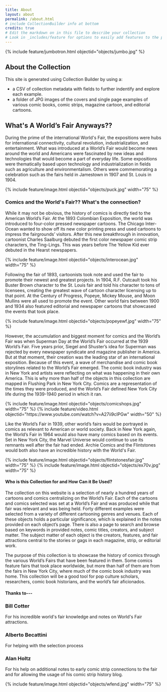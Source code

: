 ```yaml
---
title: About
layout: about
permalink: /about.html
# include CollectionBuilder info at bottom
credits: true
# Edit the markdown on in this file to describe your collection
# Look in _includes/feature for options to easily add features to the page
---
```


{% include feature/jumbotron.html objectid="objects/jumbo.jpg" %}



## About the Collection

This site is generated using Collection Builder by using a:

- a CSV of collection metadata with fields to further indentify and explore each example.
- a folder of JPG images of the covers and single page examples of various comic books, comic strips, magazine cartoon, and editorial cartoons.
  
<!-- IMPORTANT!!! DELETE this comment and the include below when you are finished editing this page for your collection. The include below introduces about page features. They will show up on your collection's about page until you delete it.  -->
## What's A World’s Fair Anyways??
<P> During the prime of the international World's Fair, the expositions were hubs for international connectivity, cultural revolution, industrialization, and entertainment. What was introduced at a World’s Fair would become news around the world and Americans were fascinated by new ideas and technologies that would become a part of everyday life. Some expositions were thematically based upon technology and industrialization in fields such as agriculture and environmentalism. Others were commemorating a celebration such as the fairs held in Jamestown in 1907 and St. Louis in 1904. </p>
{% include feature/image.html objectid="objects/puck.jpg" width="75" %}


### Comics and the World's Fair?? What's the connection?
<P> While it may not be obvious, the history of comics is directly tied to the American World’s Fair. At the 1893 Colombian Exposition, the world was introduced to four-color pressed newspaper cartoons. The Chicago Inter-Ocean wanted to show off its new color printing press and used cartoons to impress the fairgrounds’ visitors. After this new breakthrough in innovation, cartoonist Charles Saalburg debuted the first color newspaper comic strip characters, the Ting-Lings. This was years before The Yellow Kid ever debuted in the Hearst newspapers. </p>
{% include feature/image.html objectid="objects/interocean.jpg" width="75" %}
<p> Following the fair of 1893, cartoonists took note and used the fair to promote their newest and greatest projects. In 1904, R.F. Outcault took his Buster Brown character to the St. Louis fair and told his character to tons of licensees, creating the greatest wave of cartoon character licensing up to that point. At the Century of Progress, Popeye, Mickey Mouse, and Moon Mullins were all used to promote the event. Other world fairs between 1900 and 1934 also featured editorial and newspaper cartoons that showcased the events that took place. </p>
{% include feature/image.html objectid="objects/popeyewf.jpg" width="75" %}
<p> However, the accumulation and biggest moment for comics and the World’s Fair was when Superman Day at the World’s Fair occurred at the 1939 World’s Fair. Five years prior, Siegel and Shuster’s idea for Superman was rejected by every newspaper syndicate and magazine publisher in America. But at that moment, their creation was the leading star of an international exposition. Because of this event, a wave of merchandise and comic book storylines related to the World’s Fair emerged. The comic book industry was in New York and artists were reflecting on what was happening in their own America. This is why more than half of the objects in this collection are mapped in Flushing Park in New York City. Comics are a representation of the times they were produced, and the World’s Fair defined New York City life during the 1939-1940 period in which it ran. </p>
{% include feature/image.html objectid="objects/comicshops.jpg" width="75" %}
{% include feature/video.html objectid="https://www.youtube.com/watch?v=A27ii9cIPGw" width="50" %}
<p>Like the World’s Fair in 1939, other world’s fairs would be portrayed in comics as relevant to American or world society. Back in New York again, the World’s Fair in 1964 would also have many comics based on its events. Set in New York City, the Marvel Universe would continue to use its remnants well after the fair had ended. Archie Comics and the Flintstones would both also have an incredible history with the World's Fair. </p>
{% include feature/image.html objectid="objects/flintstonesfair.jpg" width="75" %}
{% include feature/image.html objectid="objects/ex70v.jpg" width="75" %}



#### Who is this Collection for and How Can it Be Used?
<p>The collection on this website is a selection of nearly a hundred years of cartoons and comics centralizing on the World’s Fair. Each of the cartoons and comics selected was set at a World’s Fair and was produced while that fair was relevant and was being held. Forty different examples were selected from a variety of different cartooning genres and venues. Each of these objects holds a particular significance, which is explained in the notes provided on each object’s page. There is also a page to search and browse based on keywords in provided notes, comic titles, creators, and subject matter. The subject matter of each object is the creators, features, and fair attractions central to the stories or gags in each magazine, strip, or editorial work. </p>
<p> The purpose of this collection is to showcase the history of comics through the various World’s Fairs that have been featured in them. Some comics feature fairs that took place worldwide, but more than half of them are from the fairs in New York City, where much of the comic book industry was home. This collection will be a good tool for pop culture scholars, researchers, comic book historians, and the world’s fair aficionados. </p>



#### Thanks to---

### Bill Cotter
For his incredible world's fair knowledge and notes on World's Fair attractions.
### Alberto Becattini
For helping with the selection process
### Alan Holtz
For his help on additional notes to early comic strip connections to the fair and for allowing the usage of his comic strip history blog.

{% include feature/image.html objectid="objects/wfend.jpg" width="75" %}

